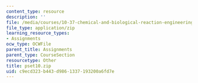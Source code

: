 ```yaml
---
content_type: resource
description: ''
file: /media/courses/10-37-chemical-and-biological-reaction-engineering-spring-2007/c9ecd323b443d9861337193200a6fd7e_pset10.zip
file_type: application/zip
learning_resource_types:
- Assignments
ocw_type: OCWFile
parent_title: Assignments
parent_type: CourseSection
resourcetype: Other
title: pset10.zip
uid: c9ecd323-b443-d986-1337-193200a6fd7e
---
```

